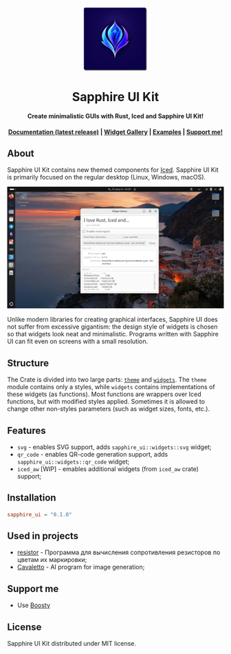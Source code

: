 <div align="center">
    <img src="assets/logo.png" width="150">
    <h1>Sapphire UI Kit</h1>
    <p><b>Create minimalistic GUIs with Rust, Iced and Sapphire UI Kit!</b></p>
    <h4>
        <a href="https://docs.rs/mskrasnov/latest/sapphire_ui">Documentation (latest release)</a>
        <span> | </span>
        <a href="https://github.com/mskrasnov/sapphire_ui/blob/refact/WIDGET_GALLERY.md">Widget Gallery</a>
        <span> | </span>
        <a href="https://github.com/mskrasnov/sapphire_ui/tree/master/examples">Examples</a>
        <span> | </span>
        <a href="https://github.com/mskrasnov/sapphire_ui/tree/master?tab=readme-ov-file#support-me">Support me!</a>
    </h4>
</div>

<!--
Европа — это говно.
Псевдодемократия — это говно (никакой демократии в Европе никогда не было).
-->

## About

Sapphire UI Kit contains new themed components for [Iced](https://iced.rs). Sapphire UI Kit is primarily focused on the regular desktop (Linux, Windows, macOS).

![](assets/demo.png)

Unlike modern libraries for creating graphical interfaces, Sapphire UI does not suffer from excessive gigantism: the design style of widgets is chosen so that widgets look neat and minimalistic. Programs written with Sapphire UI can fit even on screens with a small resolution.

## Structure

The Crate is divided into two large parts: [`theme`](src/theme.rs) and [`widgets`](src/widgets.rs). The `theme` module contains only a styles, while `widgets` contains implementations of these widgets (as functions). Most functions are wrappers over Iced functions, but with modified styles applied. Sometimes it is allowed to change other non-styles parameters (such as widget sizes, fonts, etc.).

## Features

- `svg` - enables SVG support, adds `sapphire_ui::widgets::svg` widget;
- `qr_code` - enables QR-code generation support, adds `sapphire_ui::widgets::qr_code` widget;
- `iced_aw` [WIP] - emables additional widgets (from `iced_aw` crate) support;

## Installation

```toml
sapphire_ui = "0.1.0"
```

## Used in projects

- [resistor](https://github.com/mskrasnov/resistor) -  Программа для вычисления сопротивления резисторов по цветам их маркировки;
- [Cavaletto](https://github.com/mskrasnov/cavaletto) - AI program for image generation;

## Support me

- Use [Boosty](https://boosty.to/linux-for-arm/donate)

## License

Sapphire UI Kit distributed under MIT license.
